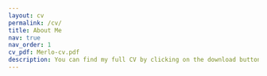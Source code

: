 ```yaml
---
layout: cv
permalink: /cv/
title: About Me
nav: true
nav_order: 1
cv_pdf: Merlo-cv.pdf
description: You can find my full CV by clicking on the download button at the top of the page.
---
```

